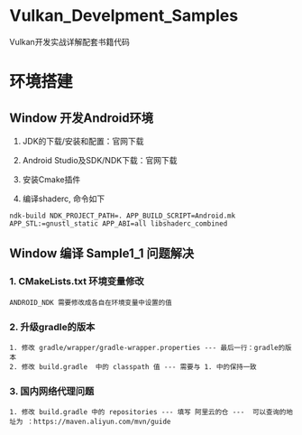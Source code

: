 # Vulkan_Develpment_Samples
Vulkan开发实战详解配套书籍代码

# 环境搭建

## Window 开发Android环境 

1. JDK的下载/安装和配置：官网下载

2. Android Studio及SDK/NDK下载：官网下载 

3. 安装Cmake插件

4. 编译shaderc, 命令如下

~~~
ndk-build NDK_PROJECT_PATH=. APP_BUILD_SCRIPT=Android.mk APP_STL:=gnustl_static APP_ABI=all libshaderc_combined
~~~

## Window 编译 Sample1_1 问题解决

### 1. CMakeLists.txt 环境变量修改 
    ANDROID_NDK 需要修改成各自在环境变量中设置的值

### 2. 升级gradle的版本
    1. 修改 gradle/wrapper/gradle-wrapper.properties --- 最后一行：gradle的版本
    2. 修改 build.gradle  中的 classpath 值 --- 需要与 1. 中的保持一致

### 3. 国内网络代理问题
    1. 修改 build.gradle 中的 repositories --- 填写 阿里云的仓 ---  可以查询的地址为 ：https://maven.aliyun.com/mvn/guide 






